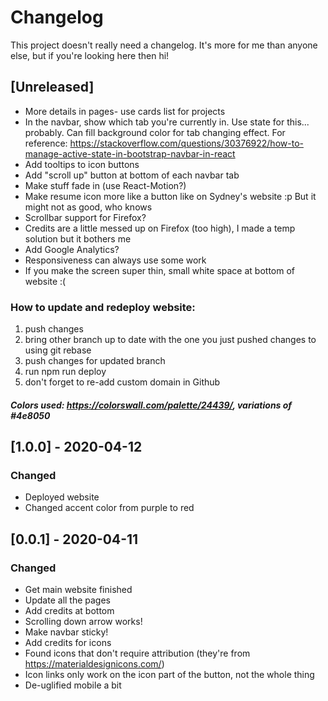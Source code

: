 # Changelog

This project doesn't really need a changelog. It's more for me than anyone else, but if you're looking here then hi!

## [Unreleased]

- More details in pages- use cards list for projects
- In the navbar, show which tab you're currently in. Use state for this... probably. Can fill background color for tab changing effect. For reference: https://stackoverflow.com/questions/30376922/how-to-manage-active-state-in-bootstrap-navbar-in-react
- Add tooltips to icon buttons
- Add "scroll up" button at bottom of each navbar tab
- Make stuff fade in (use React-Motion?)
- Make resume icon more like a button like on Sydney's website :p But it might not as good, who knows
- Scrollbar support for Firefox?
- Credits are a little messed up on Firefox (too high), I made a temp solution but it bothers me
- Add Google Analytics?
- Responsiveness can always use some work
- If you make the screen super thin, small white space at bottom of website :(

### How to update and redeploy website:

1. push changes
2. bring other branch up to date with the one you just pushed changes to using git rebase
3. push changes for updated branch
4. run npm run deploy
5. don't forget to re-add custom domain in Github

##### Colors used: https://colorswall.com/palette/24439/, variations of #4e8050

## [1.0.0] - 2020-04-12

### Changed

- Deployed website
- Changed accent color from purple to red

## [0.0.1] - 2020-04-11

### Changed

- Get main website finished
- Update all the pages
- Add credits at bottom
- Scrolling down arrow works!
- Make navbar sticky!
- Add credits for icons
- Found icons that don't require attribution (they're from https://materialdesignicons.com/)
- Icon links only work on the icon part of the button, not the whole thing
- De-uglified mobile a bit

